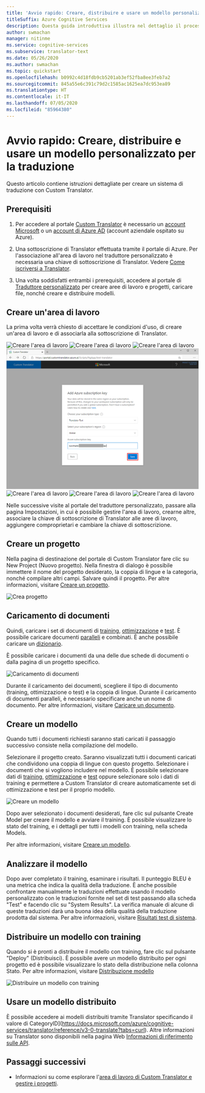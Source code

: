 ```yaml
---
title: 'Avvio rapido: Creare, distribuire e usare un modello personalizzato - Traduttore personalizzato'
titleSuffix: Azure Cognitive Services
description: Questa guida introduttiva illustra nel dettaglio il processo di creazione di un sistema di traduzione con Custom Translator.
author: swmachan
manager: nitinme
ms.service: cognitive-services
ms.subservice: translator-text
ms.date: 05/26/2020
ms.author: swmachan
ms.topic: quickstart
ms.openlocfilehash: b0992c4d18fdb9cb5201ab3ef52fba8ee3feb7a2
ms.sourcegitcommit: 845a55e6c391c79d2c1585ac1625ea7dc953ea89
ms.translationtype: HT
ms.contentlocale: it-IT
ms.lasthandoff: 07/05/2020
ms.locfileid: "85964380"
---
```

# <a name="quickstart-build-deploy-and-use-a-custom-model-for-translation"></a>Avvio rapido: Creare, distribuire e usare un modello personalizzato per la traduzione

Questo articolo contiene istruzioni dettagliate per creare un sistema di traduzione con Custom Translator.

## <a name="prerequisites"></a>Prerequisiti

1. Per accedere al portale [Custom Translator](https://portal.customtranslator.azure.ai) è necessario un [account Microsoft](https://signup.live.com) o un [account di Azure AD](https://docs.microsoft.com/azure/active-directory/fundamentals/active-directory-whatis) (account aziendale ospitato su Azure).

2. Una sottoscrizione di Translator effettuata tramite il portale di Azure. Per l'associazione all'area di lavoro nel traduttore personalizzato è necessaria una chiave di sottoscrizione di Translator. Vedere [Come iscriversi a Translator](https://docs.microsoft.com/azure/cognitive-services/translator/translator-text-how-to-signup).

3. Una volta soddisfatti entrambi i prerequisiti, accedere al portale di [Traduttore personalizzato](https://portal.customtranslator.azure.ai) per creare aree di lavoro e progetti, caricare file, nonché creare e distribuire modelli.

## <a name="create-a-workspace"></a>Creare un'area di lavoro

La prima volta verrà chiesto di accettare le condizioni d'uso, di creare un'area di lavoro e di associarla alla sottoscrizione di Translator.

![Creare l'area di lavoro](media/quickstart/terms-of-service.png)
![Creare l'area di lavoro](media/quickstart/create-workspace-1.png)
![Creare l'area di lavoro](media/quickstart/create-workspace-2.png)
![Creare l'area di lavoro](media/quickstart/create-workspace-3.png)
![Creare l'area di lavoro](media/quickstart/create-workspace-4.png)
![Creare l'area di lavoro](media/quickstart/create-workspace-5.png)
![Creare l'area di lavoro](media/quickstart/create-workspace-6.png)

Nelle successive visite al portale del traduttore personalizzato, passare alla pagina Impostazioni, in cui è possibile gestire l'area di lavoro, crearne altre, associare la chiave di sottoscrizione di Translator alle aree di lavoro, aggiungere comproprietari e cambiare la chiave di sottoscrizione.

## <a name="create-a-project"></a>Creare un progetto

Nella pagina di destinazione del portale di Custom Translator fare clic su New Project (Nuovo progetto). Nella finestra di dialogo è possibile immettere il nome del progetto desiderato, la coppia di lingue e la categoria, nonché compilare altri campi. Salvare quindi il progetto. Per altre informazioni, visitare [Creare un progetto](how-to-create-project.md).

![Crea progetto](media/quickstart/ct-how-to-create-project.png)


## <a name="upload-documents"></a>Caricamento di documenti

Quindi, caricare i set di documenti di [training](training-and-model.md#training-document-type-for-custom-translator), [ottimizzazione](training-and-model.md#tuning-document-type-for-custom-translator) e [test](training-and-model.md#testing-dataset-for-custom-translator). È possibile caricare documenti [paralleli](what-are-parallel-documents.md) e combinati. È anche possibile caricare un [dizionario](what-is-dictionary.md).

È possibile caricare i documenti da una delle due schede di documenti o dalla pagina di un progetto specifico.

![Caricamento di documenti](media/quickstart/ct-how-to-upload.png)

Durante il caricamento dei documenti, scegliere il tipo di documento (training, ottimizzazione o test) e la coppia di lingue. Durante il caricamento di documenti paralleli, è necessario specificare anche un nome di documento. Per altre informazioni, visitare [Caricare un documento](how-to-upload-document.md).

## <a name="create-a-model"></a>Creare un modello

Quando tutti i documenti richiesti saranno stati caricati il passaggio successivo consiste nella compilazione del modello.

Selezionare il progetto creato. Saranno visualizzati tutti i documenti caricati che condividono una coppia di lingue con questo progetto. Selezionare i documenti che si vogliono includere nel modello. È possibile selezionare dati di [training](training-and-model.md#training-document-type-for-custom-translator), [ottimizzazione](training-and-model.md#tuning-document-type-for-custom-translator) e [test](training-and-model.md#testing-dataset-for-custom-translator) oppure selezionare solo i dati di training e permettere a Custom Translator di creare automaticamente set di ottimizzazione e test per il proprio modello.

![Creare un modello](media/quickstart/ct-how-to-train.png)

Dopo aver selezionato i documenti desiderati, fare clic sul pulsante Create Model per creare il modello e avviare il training. È possibile visualizzare lo stato del training, e i dettagli per tutti i modelli con training, nella scheda Models.

Per altre informazioni, visitare [Creare un modello](how-to-train-model.md).

## <a name="analyze-your-model"></a>Analizzare il modello

Dopo aver completato il training, esaminare i risultati. Il punteggio BLEU è una metrica che indica la qualità della traduzione. È anche possibile confrontare manualmente le traduzioni effettuate usando il modello personalizzato con le traduzioni fornite nel set di test passando alla scheda "Test" e facendo clic su "System Results". La verifica manuale di alcune di queste traduzioni darà una buona idea della qualità della traduzione prodotta dal sistema. Per altre informazioni, visitare [Risultati test di sistema](how-to-view-system-test-results.md).

## <a name="deploy-a-trained-model"></a>Distribuire un modello con training

Quando si è pronti a distribuire il modello con training, fare clic sul pulsante "Deploy" (Distribuisci). È possibile avere un modello distribuito per ogni progetto ed è possibile visualizzare lo stato della distribuzione nella colonna Stato. Per altre informazioni, visitare [Distribuzione modello](how-to-view-system-test-results.md#deploy-a-model)

![Distribuire un modello con training](media/quickstart/ct-how-to-deploy.png)

## <a name="use-a-deployed-model"></a>Usare un modello distribuito

È possibile accedere ai modelli distribuiti tramite Translator specificando il valore di CategoryID](https://docs.microsoft.com/azure/cognitive-services/translator/reference/v3-0-translate?tabs=curl). Altre informazioni su Translator sono disponibili nella pagina Web [Informazioni di riferimento sulle API](https://docs.microsoft.com/azure/cognitive-services/translator/reference/v3-0-reference).

## <a name="next-steps"></a>Passaggi successivi

- Informazioni su come esplorare l'[area di lavoro di Custom Translator e gestire i progetti](workspace-and-project.md).
